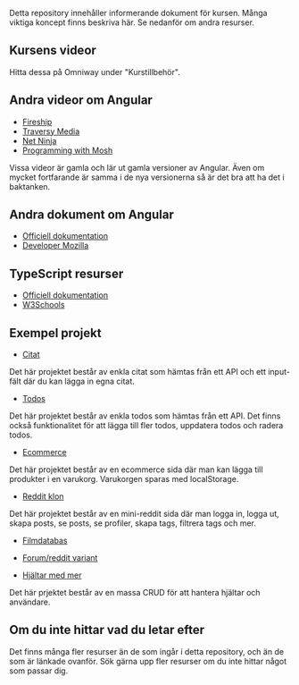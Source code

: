 Detta repository innehåller informerande dokument för kursen. Många viktiga koncept finns beskriva här. Se nedanför om andra resurser.

## Kursens videor

Hitta dessa på Omniway under "Kurstillbehör".

## Andra videor om Angular

- [Fireship](https://www.youtube.com/watch?v=Ata9cSC2WpM)
- [Traversy Media](https://www.youtube.com/watch?v=3dHNOWTI7H8)
- [Net Ninja](https://www.youtube.com/watch?v=FlUCU13dJyo&list=PL4cUxeGkcC9gsJS5QgFT2IvWIX78dV3_v)
- [Programming with Mosh](https://www.youtube.com/watch?v=k5E2AVpwsko)

Vissa videor är gamla och lär ut gamla versioner av Angular. Även om mycket fortfarande är samma i de nya versionerna så är det bra att ha det i baktanken.

## Andra dokument om Angular

- [Officiell dokumentation](https://angular.io/docs)
- [Developer Mozilla](https://developer.mozilla.org/en-US/docs/Learn/Tools_and_testing/Client-side_JavaScript_frameworks/Angular_getting_started)

## TypeScript resurser

- [Officiell dokumentation](https://www.typescriptlang.org/)
- [W3Schools](https://www.w3schools.com/typescript/index.php)

## Exempel projekt

- [Citat](https://github.com/EnanderW/js2-angular-quotes)

Det här projektet består av enkla citat som hämtas från ett API och ett input-fält där du kan lägga in egna citat.

- [Todos](https://github.com/EnanderW/js2-angular-todos)

Det här projektet består av enkla todos som hämtas från ett API. Det finns också funktionalitet för att lägga till fler todos, uppdatera todos och radera todos.

- [Ecommerce](https://github.com/EnanderW/js2-angular-ecommerce)

Det här projektet består av en ecommerce sida där man kan lägga till produkter i en varukorg. Varukorgen sparas med localStorage.

- [Reddit klon](https://github.com/EnanderW/js2-angular-reddit-clone)

Det här projektet består av en mini-reddit sida där man logga in, logga ut, skapa posts, se posts, se profiler, skapa tags, filtrera tags och mer.

- [Filmdatabas](https://github.com/AndrewJBateman/angular-movie-database)

- [Forum/reddit variant](https://github.com/gothinkster/angular-realworld-example-app)

- [Hjältar med mer](https://github.com/Ismaestro/angular-example-app)

Det här prjektet består av en massa CRUD för att hantera hjältar och användare.

## Om du inte hittar vad du letar efter

Det finns många fler resurser än de som ingår i detta repository, och än de som är länkade ovanför. Sök gärna upp fler resurser om du inte hittar något som passar dig.
